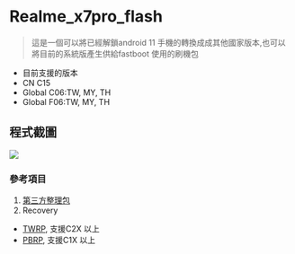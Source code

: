 # Realme_x7pro_flash
> 這是一個可以將已經解鎖android 11 手機的轉換成成其他國家版本,也可以將目前的系統版產生供給fastboot 使用的刷機包
-  目前支援的版本
- CN C15
- Global C06:TW, MY, TH
- Global F06:TW, MY, TH

## 程式截圖
![](https://i.ibb.co/B466wkN/demo.png)
### 參考項目
1. [第三方整理包](https://realmefirmware.com/realme-x7-pro-5g-firmware/)
2. Recovery
- [TWRP](https://github.com/zeng-github01/android_device_realme_RMX2121-twrp/releases/), 支援C2X 以上
- [PBRP](https://github.com/PitchBlackRecoveryProject/android_device_realme_RMX2121-pbrp/releases/), 支援C1X 以上
